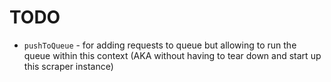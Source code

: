 # TODO

- `pushToQueue` - for adding requests to queue but allowing to run the queue within this context (AKA without having to tear down and start up this scraper instance)